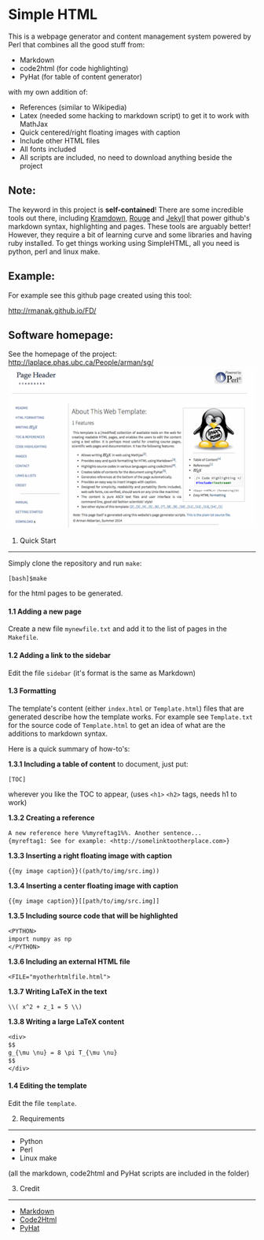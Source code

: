 Simple HTML
===========

This is a webpage generator and content management system 
powered by Perl that combines all the good stuff from:

* Markdown
* code2html (for code highlighting)
* PyHat (for table of content generator)

with my own addition of: 

* References (similar to Wikipedia) 
* Latex (needed some hacking to markdown script) to get it to work with MathJax
* Quick centered/right floating images with caption
* Include other HTML files
* All fonts included
* All scripts are included, no need to download anything beside the project

Note: 
-----
The keyword in this project is **self-contained**! There are some incredible tools out there,
including [Kramdown](http://kramdown.gettalong.org/), [Rouge](http://rouge.jneen.net/)
and [Jekyll](https://jekyllrb.com/) 
that power github's markdown syntax, highlighting and pages. These tools are arguably better! 
However, they require
a bit of learning curve and some libraries and having ruby 
installed. To get things working using SimpleHTML, all you need is python, perl and linux make.

Example:
-------
For example see this github page created using this tool:

<http://rmanak.github.io/FD/>


Software homepage:
------------------
See the homepage of the project: <http://laplace.phas.ubc.ca/People/arman/sg/>
![alt tag](https://github.com/rmanak/simplehtml/blob/master/img/screenshot.png)


1. Quick Start
--------------

Simply clone the repository and run ``make``:

    [bash]$make

for the html pages to be generated.

#### 1.1 Adding a new page

Create a new file ``mynewfile.txt`` and add it to the list of pages in the ``Makefile``.

#### 1.2 Adding a link to the sidebar

Edit the file ``sidebar`` (it's format is the same as Markdown)

#### 1.3 Formatting

The template's content (either ``index.html`` or ``Template.html``) files that are
generated describe how the template works. For example see ``Template.txt`` for the source code 
of ``Template.html`` to get an idea of what are the additions to markdown syntax.

Here is a quick summary of how-to's: 

**1.3.1 Including a table of content** to document, just put: 

    [TOC]

wherever you like the TOC to appear, (uses ``<h1>`` ``<h2>`` tags, needs h1 to work)


**1.3.2 Creating a reference**

    A new reference here %%myreftag1%%. Another sentence...
    {myreftag1: See for example: <http://somelinktootherplace.com>}
    
**1.3.3 Inserting a right floating image with caption**

    {{my image caption}}((path/to/img/src.img))

**1.3.4 Inserting a center floating image with caption**

    {{my image caption}}[[path/to/img/src.img]]

**1.3.5 Including source code that will be highlighted**

    <PYTHON>
    import numpy as np
    </PYTHON>

**1.3.6 Including an external HTML file**

    <FILE="myotherhtmlfile.html">

**1.3.7 Writing LaTeX in the text**

    \\( x^2 + z_1 = 5 \\)

**1.3.8 Writing a large LaTeX content**

    <div>
    $$
    g_{\mu \nu} = 8 \pi T_{\mu \nu}
    $$
    </div>


#### 1.4 Editing the template

Edit the file ``template``.


2. Requirements
----------------

- Python
- Perl
- Linux make

(all the markdown, code2html and PyHat scripts are included in the folder)


3. Credit
---------

* [Markdown](http://daringfireball.net/projects/markdown/)
* [Code2Html](https://www.palfrader.org/code/code2html/)
* [PyHat](http://www.ferg.org/pyhat/)



